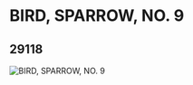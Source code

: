# BIRD, SPARROW, NO. 9
## 29118
![BIRD, SPARROW, NO. 9](https://lc-www-live-s.legocdn.com/media/bricks/5/2/6172406.jpg)